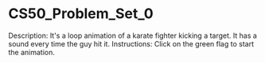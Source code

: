 # CS50_Problem_Set_0
Description: It's a loop animation of a karate fighter kicking a target. It has a sound every time the guy hit it. 
Instructions: Click on the green flag to start the animation. 
